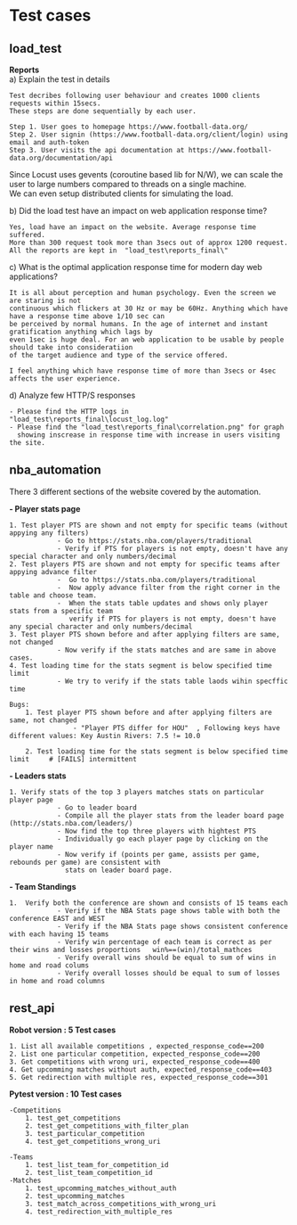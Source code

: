# Test cases


## **load_test**



**Reports**     
a) Explain the test in details    
>
    Test decribes following user behaviour and creates 1000 clients requests within 15secs.      
    These steps are done sequentially by each user.   

    Step 1. User goes to homepage https://www.football-data.org/  
    Step 2. User signin (https://www.football-data.org/client/login) using email and auth-token    
    Step 3. User visits the api documentation at https://www.football-data.org/documentation/api    

Since Locust uses gevents (coroutine based lib for N/W), we can scale the user to large 
numbers compared to threads on a single machine.   
We can even setup distributed clients for simulating the load.


b) Did the load test have an impact on web application response time?      
> 
    Yes, load have an impact on the website. Average response time suffered.     
    More than 300 request took more than 3secs out of approx 1200 request.     
    All the reports are kept in  "load_test\reports_final\"

c) What is the optimal application response time for modern day web applications?   
> 
    It is all about perception and human psychology. Even the screen we are staring is not         
    continuous which flickers at 30 Hz or may be 60Hz. Anything which have have a response time above 1/10 sec can    
    be perceived by normal humans. In the age of internet and instant gratification anything which lags by     
    even 1sec is huge deal. For an web application to be usable by people should take into consideratiion 
    of the target audience and type of the service offered.   

    I feel anything which have response time of more than 3secs or 4sec affects the user experience.  

d) Analyze few HTTP/S responses
>
    - Please find the HTTP logs in "load_test\reports_final\locust_log.log" 
    - Please find the "load_test\reports_final\correlation.png" for graph 
      showing inscrease in response time with increase in users visiting the site.



## **nba_automation**
There 3 different sections of the website covered by the automation.

**- Player stats page**
>
    1. Test player PTS are shown and not empty for specific teams (without appying any filters)  
                - Go to https://stats.nba.com/players/traditional  
                - Verify if PTS for players is not empty, doesn't have any special character and only numbers/decimal   
    2. Test players PTS are shown and not empty for specific teams after appying advance filter       
                -  Go to https://stats.nba.com/players/traditional    
                -  Now apply advance filter from the right corner in the table and choose team.       
                -  When the stats table updates and shows only player stats from a specific team    
                   verify if PTS for players is not empty, doesn't have any special character and only numbers/decimal       
    3. Test player PTS shown before and after applying filters are same, not changed   
                - Now verify if the stats matches and are same in above cases.   
    4. Test loading time for the stats segment is below specified time limit    
                - We try to verify if the stats table laods wihin specffic time    

> 
    Bugs:  
        1. Test player PTS shown before and after applying filters are same, not changed      
                    - "Player PTS differ for HOU"  , Following keys have different values: Key Austin Rivers: 7.5 != 10.0   

        2. Test loading time for the stats segment is below specified time limit     # [FAILS] intermittent


**- Leaders stats**
> 
    1. Verify stats of the top 3 players matches stats on particular player page    
                - Go to leader board    
                - Compile all the player stats from the leader board page (http://stats.nba.com/leaders/)     
                - Now find the top three players with hightest PTS     
                - Individually go each player page by clicking on the player name     
                - Now verify if (points per game, assists per game, rebounds per game) are consistent with 
                  stats on leader board page.    
  

**- Team Standings**
>
    1.  Verify both the conference are shown and consists of 15 teams each 
                - Verify if the NBA Stats page shows table with both the conference EAST and WEST    
                - Verify if the NBA Stats page shows consistent conference with each having 15 teams    
                - Verify win percentage of each team is correct as per their wins and losses proportions   win%==(win)/total_mathces  
                - Verify overall wins should be equal to sum of wins in home and road colums     
                - Verify overall losses should be equal to sum of losses in home and road columns      


## **rest_api**

**Robot version : 5 Test cases**

>
    1. List all available competitions , expected_response_code==200
    2. List one particular competition, expected_response_code==200
    3. Get competitions with wrong uri, expected_response_code==400
    4. Get upcomming matches without auth, expected_response_code==403
    5. Get redirection with multiple res, expected_response_code==301

**Pytest version : 10 Test cases**
>
    -Competitions   
        1. test_get_competitions      
        2. test_get_competitions_with_filter_plan      
        3. test_particular_competition      
        4. test_get_competitions_wrong_uri   

    -Teams   
        1. test_list_team_for_competition_id   
        2. test_list_team_competition_id    
    -Matches   
        1. test_upcomming_matches_without_auth   
        2. test_upcomming_matches   
        3. test_match_across_competitions_with_wrong_uri   
        4. test_redirection_with_multiple_res    
